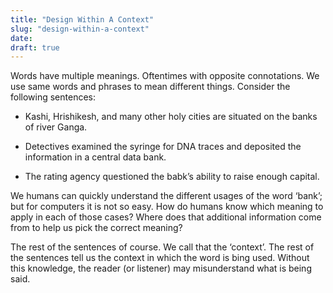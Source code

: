 ```yaml
---
title: "Design Within A Context"
slug: "design-within-a-context"
date: 
draft: true
---
```

Words have multiple meanings. Oftentimes with opposite connotations. We use
same words and phrases to mean different things. Consider the following
sentences:

  * Kashi, Hrishikesh, and many other holy cities are situated on the banks of river Ganga.

  * Detectives examined the syringe for DNA traces and deposited the information in a central data bank.

  * The rating agency questioned the babk’s ability to raise enough capital.

We humans can quickly understand the different usages of the word ‘bank’; but
for computers it is not so easy. How do humans know which meaning to apply in
each of those cases? Where does that additional information come from to help
us pick the correct meaning?

The rest of the sentences of course. We call that the ‘context’. The rest of
the sentences tell us the context in which the word is bing used. Without this
knowledge, the reader (or listener) may misunderstand what is being said.

